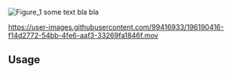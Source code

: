 ![Figure_1](https://user-images.githubusercontent.com/99416933/196183615-fc3eb1ee-b2a3-4a44-b48b-31b494aea187.png)
some text bla bla 



https://user-images.githubusercontent.com/99416933/196190416-f14d2772-54bb-4fe6-aaf3-33269fa1846f.mov





## Usage
